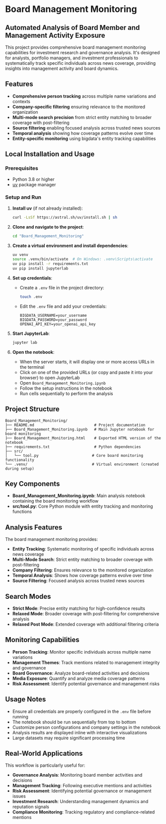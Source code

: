 # Board Management Monitoring

## Automated Analysis of Board Member and Management Activity Exposure

This project provides comprehensive board management monitoring capabilities for investment research and governance analysis. It's designed for analysts, portfolio managers, and investment professionals to systematically track specific individuals across news coverage, providing insights into management activity and board dynamics.

## Features

- **Comprehensive person tracking** across multiple name variations and contexts
- **Company-specific filtering** ensuring relevance to the monitored organization
- **Multi-mode search precision** from strict entity matching to broader coverage with post-filtering
- **Source filtering** enabling focused analysis across trusted news sources
- **Temporal analysis** showing how coverage patterns evolve over time
- **Entity-specific monitoring** using bigdata's entity tracking capabilities

## Local Installation and Usage

### Prerequisites
- Python 3.8 or higher
- [uv](https://github.com/astral-sh/uv) package manager

### Setup and Run

1. **Install uv** (if not already installed):
   ```bash
   curl -LsSf https://astral.sh/uv/install.sh | sh
   ```

2. **Clone and navigate to the project**:
   ```bash
   cd "Board_Management_Monitoring"
   ```

3. **Create a virtual environment and install dependencies**:
   ```bash
   uv venv
   source .venv/bin/activate  # On Windows: .venv\Scripts\activate
   uv pip install -r requirements.txt
   uv pip install jupyterlab
   ```

4. **Set up credentials**:
   - Create a `.env` file in the project directory:
     ```bash
     touch .env
     ```
   - Edit the `.env` file and add your credentials:
     ```
     BIGDATA_USERNAME=your_username
     BIGDATA_PASSWORD=your_password
     OPENAI_API_KEY=your_openai_api_key
     ```

5. **Start JupyterLab**:
   ```bash
   jupyter lab
   ```

6. **Open the notebook**:
   - When the server starts, it will display one or more access URLs in the terminal
   - Click on one of the provided URLs (or copy and paste it into your browser) to open JupyterLab
   - Open `Board_Management_Monitoring.ipynb`
   - Follow the setup instructions in the notebook
   - Run cells sequentially to perform the analysis

## Project Structure

```
Board_Management_Monitoring/
├── README.md                           # Project documentation
├── Board_Management_Monitoring.ipynb   # Main Jupyter notebook for board monitoring
├── Board_Management_Monitoring.html    # Exported HTML version of the notebook
├── requirements.txt                    # Python dependencies
├── src/
│   └── tool.py                        # Core board monitoring functionality
└── .venv/                             # Virtual environment (created during setup)
```

## Key Components

- **Board_Management_Monitoring.ipynb**: Main analysis notebook containing the board monitoring workflow
- **src/tool.py**: Core Python module with entity tracking and monitoring functions

## Analysis Features

The board management monitoring provides:
- **Entity Tracking**: Systematic monitoring of specific individuals across news coverage
- **Multi-Mode Search**: Strict entity matching to broader coverage with post-filtering
- **Company Filtering**: Ensures relevance to the monitored organization
- **Temporal Analysis**: Shows how coverage patterns evolve over time
- **Source Filtering**: Focused analysis across trusted news sources

## Search Modes

- **Strict Mode**: Precise entity matching for high-confidence results
- **Relaxed Mode**: Broader coverage with post-filtering for comprehensive analysis
- **Relaxed Post Mode**: Extended coverage with additional filtering criteria

## Monitoring Capabilities

- **Person Tracking**: Monitor specific individuals across multiple name variations
- **Management Themes**: Track mentions related to management integrity and governance
- **Board Governance**: Analyze board-related activities and decisions
- **Media Exposure**: Quantify and analyze media coverage patterns
- **Risk Assessment**: Identify potential governance and management risks

## Usage Notes

- Ensure all credentials are properly configured in the `.env` file before running
- The notebook should be run sequentially from top to bottom
- Customize person configurations and company settings in the notebook
- Analysis results are displayed inline with interactive visualizations
- Large datasets may require significant processing time

## Real-World Applications

This workflow is particularly useful for:
- **Governance Analysis**: Monitoring board member activities and decisions
- **Management Tracking**: Following executive mentions and activities
- **Risk Assessment**: Identifying potential governance or management issues
- **Investment Research**: Understanding management dynamics and reputation signals
- **Compliance Monitoring**: Tracking regulatory and compliance-related mentions 